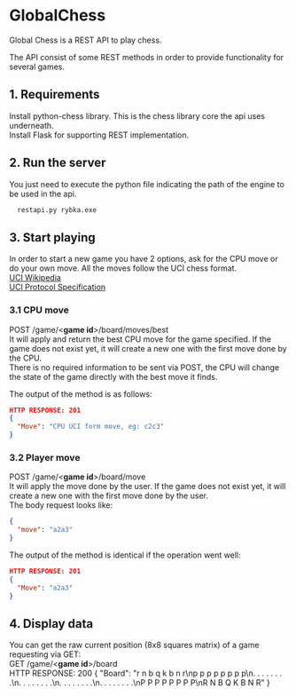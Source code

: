 # GlobalChess
Global Chess is a REST API to play chess.

The API consist of some REST methods in order to provide functionality for several games.
## 1. Requirements
Install python-chess library. This is the chess library core the api uses underneath.  
Install Flask for supporting REST implementation.  

## 2. Run the server
You just need to execute the python file indicating the path of the engine to be used in the api.
```python
  restapi.py rybka.exe
````

## 3. Start playing
In order to start a new game you have 2 options, ask for the CPU move or do your own move.
All the moves follow the UCI chess format.  
[UCI Wikipedia](https://en.wikipedia.org/wiki/Universal_Chess_Interface)  
[UCI Protocol Specification](http://wbec-ridderkerk.nl/html/UCIProtocol.html)  

### 3.1 CPU move
POST /game/<__game id__>/board/moves/best    
It will apply and return the best CPU move for the game specified. If the game does not exist yet, it will create a new one with the first move done by the CPU.  
There is no required information to be sent via POST, the CPU will change the state of the game directly with the best move it finds.  
  
The output of the method is as follows:
```json
HTTP RESPONSE: 201
{
  "Move": "CPU UCI form move, eg: c2c3"
}
```
 
### 3.2 Player move
POST /game/<__game id__>/board/move    
It will apply the move done by the user. If the game does not exist yet, it will create a new one with the first move done by the user.  
The body request looks like:
```json
{ 
  "move": "a2a3" 
}
```
The output of the method is identical if the operation went well:
```json
HTTP RESPONSE: 201
{
  "Move": "a2a3"
}
```

## 4. Display data
You can get the raw current position (8x8 squares matrix) of a game requesting via GET:  
GET /game/<__game id__>/board    
HTTP RESPONSE: 200
{
  "Board": "r n b q k b n r\np p p p p p p p\n. . . . . . . .\n. . . . . . . .\n. . . . . . . .\n. . . . . . . .\nP P P P P P P P\nR N B Q K B N R"
}
